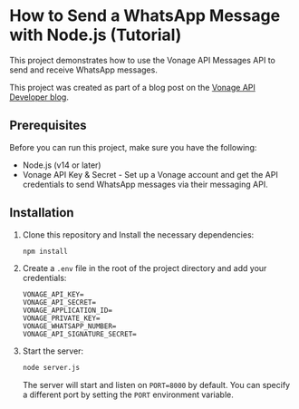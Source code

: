 # How to Send a WhatsApp Message with Node.js (Tutorial)

This project demonstrates how to use the Vonage API Messages API to send and receive WhatsApp messages.

This project was created as part of a blog post on the [Vonage API Developer blog](https://developer.vonage.com/en/blog).

## Prerequisites

Before you can run this project, make sure you have the following:

- Node.js (v14 or later)
- Vonage API Key & Secret - Set up a Vonage account and get the API credentials to send WhatsApp messages via their messaging API.

## Installation

1. Clone this repository and Install the necessary dependencies:

   ```bash
   npm install
   ```

3. Create a `.env` file in the root of the project directory and add your credentials:

   ```dotenv
   VONAGE_API_KEY=
   VONAGE_API_SECRET=
   VONAGE_APPLICATION_ID=
   VONAGE_PRIVATE_KEY=
   VONAGE_WHATSAPP_NUMBER=
   VONAGE_API_SIGNATURE_SECRET=
   ```

4. Start the server:

   ```bash
   node server.js
   ```

   The server will start and listen on `PORT=8000` by default. You can specify a different port by setting the `PORT` environment variable.



